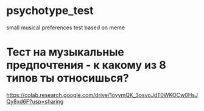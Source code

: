 # psychotype_test
small musical preferences test based on meme
# Тест на музыкальные предпочтения - к какому из 8 типов ты относишься?
https://colab.research.google.com/drive/1oyymQK_3osvoJdT0WKOCw0HsJQy8xd6F?usp=sharing
